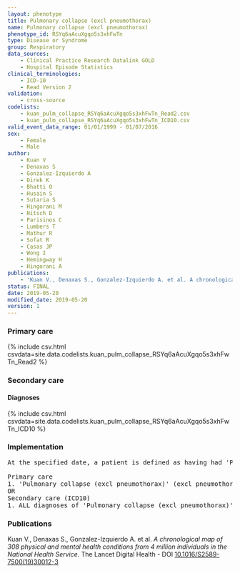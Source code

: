 ```yaml
---
layout: phenotype
title: Pulmonary collapse (excl pneumothorax)
name: Pulmonary collapse (excl pneumothorax)
phenotype_id: RSYq6aAcuXgqo5s3xhFwTn 
type: Disease or Syndrome
group: Respiratory
data_sources: 
    - Clinical Practice Research Datalink GOLD
    - Hospital Episode Statistics
clinical_terminologies: 
    - ICD-10
    - Read Version 2
validation: 
    - cross-source
codelists: 
    - kuan_pulm_collapse_RSYq6aAcuXgqo5s3xhFwTn_Read2.csv
    - kuan_pulm_collapse_RSYq6aAcuXgqo5s3xhFwTn_ICD10.csv
valid_event_data_range: 01/01/1999 - 01/07/2016
sex: 
    - Female
    - Male
author: 
    - Kuan V
    - Denaxas S
    - Gonzalez-Izquierdo A
    - Direk K
    - Bhatti O
    - Husain S
    - Sutaria S
    - Hingorani M
    - Nitsch D
    - Parisinos C
    - Lumbers T
    - Mathur R
    - Sofat R
    - Casas JP
    - Wong I
    - Hemingway H
    - Hingorani A
publications: 
    - 'Kuan V., Denaxas S., Gonzalez-Izquierdo A. et al. A chronological map of 308 physical and mental health conditions from 4 million individuals in the National Health Service. The Lancet Digital Health - DOI: 10.1016/S2589-7500(19)30012-3' 
status: FINAL
date: 2019-05-20
modified_date: 2019-05-20
version: 1
---
```

### Primary care 
{% include csv.html csvdata=site.data.codelists.kuan_pulm_collapse_RSYq6aAcuXgqo5s3xhFwTn_Read2 %}
### Secondary care 
#### Diagnoses 
{% include csv.html csvdata=site.data.codelists.kuan_pulm_collapse_RSYq6aAcuXgqo5s3xhFwTn_ICD10 %}
### Implementation 
<pre>At the specified date, a patient is defined as having had 'Pulmonary collapse (excl pneumothorax)' (excl pneumothorax) IF they meet the criteria for any of the following on or before the specified date. The earliest date on which the individual meets any of the following criteria on or before the specified date is defined as the first event date:

Primary care
1. 'Pulmonary collapse (excl pneumothorax)' (excl pneumothorax) diagnosis or history of diagnosis during a consultation 
OR
Secondary care (ICD10)
1. ALL diagnoses of 'Pulmonary collapse (excl pneumothorax)' (excl pneumothorax) or history of diagnosis during a hospitalization</pre> 
 
### Publications 
Kuan V., Denaxas S., Gonzalez-Izquierdo A. et al. _A chronological map of 308 physical and mental health conditions from 4 million individuals in the National Health Service_. The Lancet Digital Health - DOI <a href='https://www.thelancet.com/journals/landig/article/PIIS2589-7500(19)30012-3/fulltext'>10.1016/S2589-7500(19)30012-3</a>